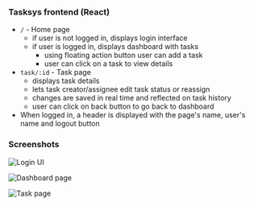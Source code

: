 ### Tasksys frontend (React)

- `/` - Home page
    - if user is not logged in, displays login interface
    - if user is logged in, displays dashboard with tasks
        - using floating action button user can add a task
        - user can click on a task to view details
- `task/:id` - Task page
    - displays task details
    - lets task creator/assignee edit task status or reassign
    - changes are saved in real time and reflected on task history
    - user can click on back button to go back to dashboard
- When logged in, a header is displayed with the page's name, user's name and logout button

### Screenshots

![Login UI](https://i.postimg.cc/dV7xsr50/Screenshot-2023-09-11-181743.png)

![Dashboard page](https://i.postimg.cc/MphrvHLm/Screenshot-2023-09-11-181932.png)

![Task page](https://i.postimg.cc/MZD4dWcz/Screenshot-2023-09-11-182030.png)